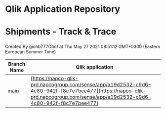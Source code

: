 # Qlik Application Repository 
# Shipments - Track & Trace
### 
Created By giohb777(Gio) at Thu May 27 2021 08:51:12 GMT+0300 (Eastern European Summer Time)

Branch Name|Qlik application
---|---
main|[https://napco-qlik-prd.napcogroup.com/sense/app/a19d2532-c9d6-4c80-942f-f8c7e7bee477](https://napco-qlik-prd.napcogroup.com/sense/app/a19d2532-c9d6-4c80-942f-f8c7e7bee477)